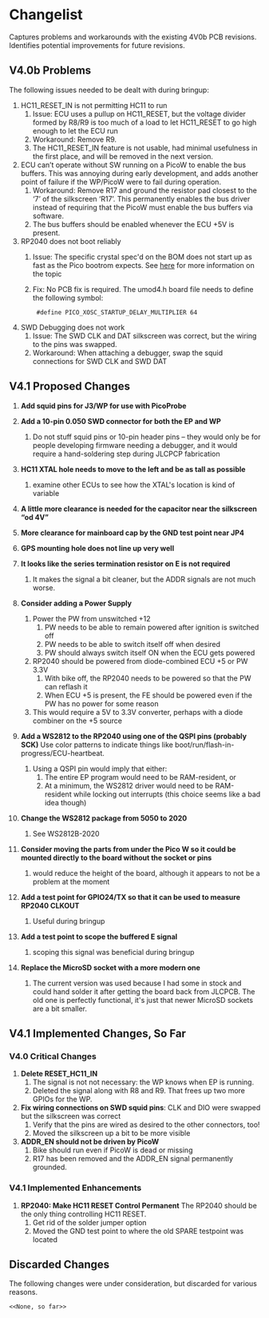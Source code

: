 # Changelist

Captures problems and workarounds with the existing 4V0b PCB revisions. Identifies potential improvements for future revisions.


## V4.0b Problems

The following issues needed to be dealt with during bringup:
1)	HC11_RESET_IN is not permitting HC11 to run
    1. Issue: ECU uses a pullup on HC11_RESET, but the voltage divider formed by R8/R9 is too much of a load to let HC11_RESET to go high enough to let the ECU run
    1. Workaround: Remove R9.
    1. The HC11_RESET_IN feature is not usable, had minimal usefulness in the first place, and will be removed in the next version.
2)	ECU can’t operate without SW running on a PicoW to enable the bus buffers. This was annoying during early development, and adds another point of failure if the WP/PicoW were to fail during operation.
    1. Workaround: Remove R17 and ground the resistor pad closest to the ‘7’ of the silkscreen ‘R17’. This permanently enables the bus driver instead of requiring that the PicoW must enable the bus buffers via software. 
    1. The bus buffers should be enabled whenever the ECU +5V is present.
3)	RP2040 does not boot reliably
    1. Issue: The specific crystal spec'd on the BOM does not start up as fast as the Pico bootrom expects. See [here](https://forums.raspberrypi.com/viewtopic.php?t=334143) for more information on the topic
    1. Fix: No PCB fix is required. The umod4.h board file needs to define the following symbol:

            #define PICO_XOSC_STARTUP_DELAY_MULTIPLIER 64
4)	SWD Debugging does not work
    1. Issue: The SWD CLK and DAT silkscreen was correct, but the wiring to the pins was swapped.
    1. Workaround: When attaching a debugger, swap the squid connections for SWD CLK and SWD DAT

## V4.1 Proposed Changes

1) __Add squid pins for J3/WP for use with PicoProbe__
1) __Add a 10-pin 0.050 SWD connector for both the EP and WP__
    1. Do not stuff squid pins or 10-pin header pins – they would only be for people developing firmware needing a debugger, and it would require a hand-soldering step during JLCPCP fabrication
1)	__HC11 XTAL hole needs to move to the left and be as tall as possible__
    1. examine other ECUs to see how the XTAL's location is kind of variable
7)	__A little more clearance is needed for the capacitor near the silkscreen “od 4V”__
8)	__More clearance for mainboard cap by the GND test point near JP4__
9)	__GPS mounting hole does not line up very well__
10)	__It looks like the series termination resistor on E is not required__
    1. It makes the signal a bit cleaner, but the ADDR signals are not much worse.
11)	__Consider adding a Power Supply__
    1. Power the PW from unswitched +12
        1. PW needs to be able to remain powered after ignition is switched off
        1. PW needs to be able to switch itself off when desired
        1. PW should always switch itself ON when the ECU gets powered
    1.	RP2040 should be powered from diode-combined ECU +5 or PW 3.3V
        1. With bike off, the RP2040 needs to be powered so that the PW can reflash it
        1. When ECU +5 is present, the FE should be powered even if the PW has no power for some reason
    1.	This would require a 5V to 3.3V converter, perhaps with a diode combiner on the +5 source

13)	__Add a WS2812 to the RP2040 using one of the QSPI pins (probably SCK)__ Use color patterns to indicate things like boot/run/flash-in-progress/ECU-heartbeat.
    1. Using a QSPI pin would imply that either:
        1. The entire EP program would need to be RAM-resident, or
        1. At a minimum, the WS2812 driver would need to be RAM-resident while locking out interrupts (this choice seems like a bad idea though)
14)	__Change the WS2812 package from 5050 to 2020__
    1. See WS2812B-2020
15)	__Consider moving the parts from under the Pico W so it could be mounted directly to the board without the socket or pins__
    1. would reduce the height of the board, although it appears to not be a problem at the moment
16)	__Add a test point for GPIO24/TX so that it can be used to measure RP2040 CLKOUT__
    1. Useful during bringup
17)	__Add a test point to scope the buffered E signal__
    1. scoping this signal was beneficial during bringup
1) __Replace the MicroSD socket with a more modern one__
    1. The current version was used because I had some in stock and could hand solder it after getting the board back from JLCPCB. The old one is perfectly functional, it's just that newer MicroSD sockets are a bit smaller.

## V4.1 Implemented Changes, So Far

### V4.0 Critical Changes
1)	__Delete RESET_HC11_IN__
    1.	The signal is not not necessary: the WP knows when EP is running.
    1.	Deleted the signal along with R8 and R9. That frees up two more GPIOs for the WP.
1)	__Fix wiring connections on SWD squid pins__: CLK and DIO were swapped but the silkscreen was correct
    1. Verify that the pins are wired as desired to the other connectors, too!
    1. Moved the silkscreen up a bit to be more visible
3)	__ADDR_EN should not be driven by PicoW__
    1. Bike should run even if PicoW is dead or missing
    1. R17 has been removed and the ADDR_EN signal permanently grounded.

### V4.1 Implemented Enhancements

1)	__RP2040: Make HC11 RESET Control Permanent__  The RP2040 should be the only thing controlling HC11 RESET.
    1. Get rid of the solder jumper option
    1. Moved the GND test point to where the old SPARE testpoint was located

## Discarded Changes

The following changes were under consideration, but discarded for various reasons.

    <<None, so far>>